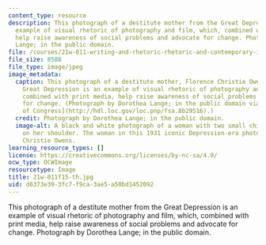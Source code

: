 ```yaml
---
content_type: resource
description: This photograph of a destitute mother from the Great Depression is an
  example of visual rhetoric of photography and film, which, combined with print media,
  help raise awareness of social problems and advocate for change. Photograph by Dorothea
  Lange; in the public domain.
file: /courses/21w-011-writing-and-rhetoric-rhetoric-and-contemporary-issues-fall-2015/d6373e393fc7f9ca3ae5a50bd1452092_21w-011f15-th.jpg
file_size: 8588
file_type: image/jpeg
image_metadata:
  caption: This photograph of a destitute mother, Florence Christie Owens, from the
    Great Depression is an example of visual rhetoric of photography and film, which,
    combined with print media, help raise awareness of social problems and advocate
    for change. (Photograph by Dorothea Lange; in the public domain via [The Library
    of Congress](http://hdl.loc.gov/loc.pnp/fsa.8b29516).)
  credit: Photograph by Dorothea Lange; in the public domain.
  image-alt: A black and white photograph of a woman with two small children leaning
    on her shoulder. The woman in this 1931 iconic Depression-era photograph is Florence
    Christie Owens.
learning_resource_types: []
license: https://creativecommons.org/licenses/by-nc-sa/4.0/
ocw_type: OCWImage
resourcetype: Image
title: 21w-011f15-th.jpg
uid: d6373e39-3fc7-f9ca-3ae5-a50bd1452092
---
```

This photograph of a destitute mother from the Great Depression is an example of visual rhetoric of photography and film, which, combined with print media, help raise awareness of social problems and advocate for change. Photograph by Dorothea Lange; in the public domain.